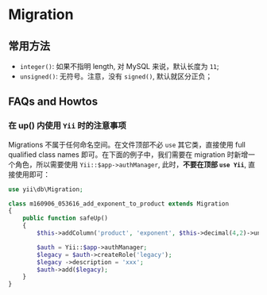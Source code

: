 # Migration

## 常用方法

- `integer()`: 如果不指明 length, 对 MySQL 来说，默认长度为 `11`;
- `unsigned()`: 无符号。注意，没有 `signed()`, 默认就区分正负；

## FAQs and Howtos

### 在 up() 内使用 `Yii` 时的注意事项

Migrations 不属于任何命名空间。在文件顶部不必 `use` 其它类，直接使用 full qualified class names 即可。在下面的例子中，我们需要在 migration 时新增一个角色，所以需要使用 `Yii::$app->authManager`, 此时，**不要在顶部 `use Yii`**, 直接使用即可：

```php
use yii\db\Migration;

class m160906_053616_add_exponent_to_product extends Migration
{
    public function safeUp()
    {
        $this->addColumn('product', 'exponent', $this->decimal(4,2)->unsigned()->notNull()->defaultValue(0));

        $auth = Yii::$app->authManager;
        $legacy = $auth->createRole('legacy');
        $legacy ->description = 'xxx';
        $auth->add($legacy);
    }
}
```
